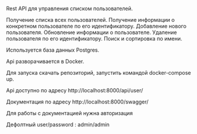 Rest API для управления списком пользователей.

Получение списка всех пользователей.
Получение информации о конкретном пользователе по его идентификатору.
Добавление нового пользователя.
Обновление информации о пользователе.
Удаление пользователя по его идентификатору.
Поиск и сортировка по имени.

Используется база данных Postgres.

Api разворачивается в Docker.

Для запуска скачать репозиторий, запустить командой docker-compose up.

Api доступно по адресу http://localhost:8000/api/user/

Документация по адресу http://localhost:8000/swagger/

Для работы с документацией нужна авторизация

Дефолтный user/password : admin/admin
